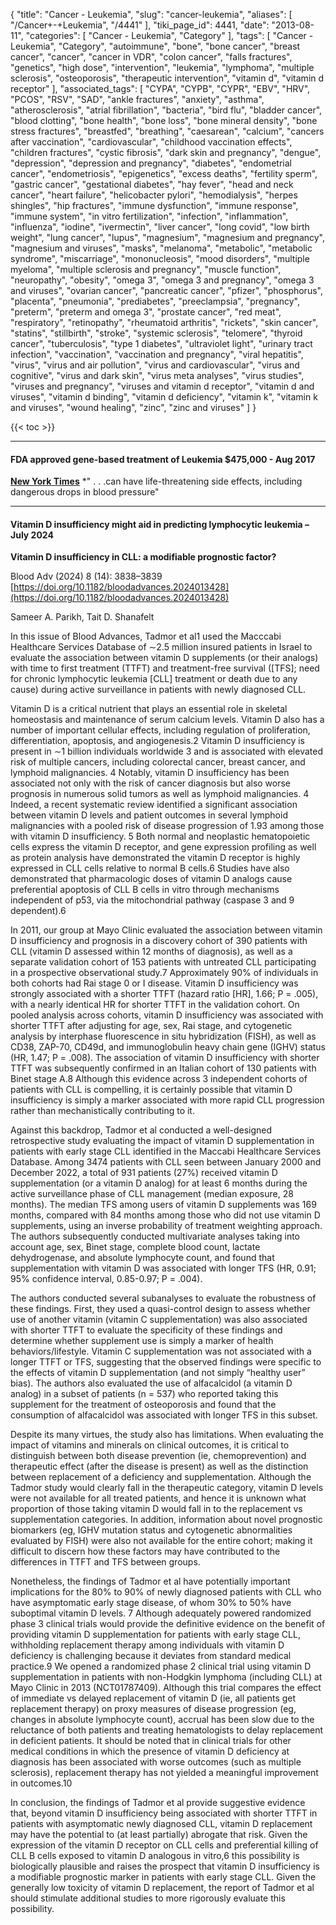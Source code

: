 {
    "title": "Cancer - Leukemia",
    "slug": "cancer-leukemia",
    "aliases": [
        "/Cancer+-+Leukemia",
        "/4441"
    ],
    "tiki_page_id": 4441,
    "date": "2013-08-11",
    "categories": [
        "Cancer - Leukemia",
        "Category"
    ],
    "tags": [
        "Cancer - Leukemia",
        "Category",
        "autoimmune",
        "bone",
        "bone cancer",
        "breast cancer",
        "cancer",
        "cancer in VDR",
        "colon cancer",
        "falls fractures",
        "genetics",
        "high dose",
        "intervention",
        "leukemia",
        "lymphoma",
        "multiple sclerosis",
        "osteoporosis",
        "therapeutic intervention",
        "vitamin d",
        "vitamin d receptor"
    ],
    "associated_tags": [
        "CYPA",
        "CYPB",
        "CYPR",
        "EBV",
        "HRV",
        "PCOS",
        "RSV",
        "SAD",
        "ankle fractures",
        "anxiety",
        "asthma",
        "atherosclerosis",
        "atrial fibrillation",
        "bacteria",
        "bird flu",
        "bladder cancer",
        "blood clotting",
        "bone health",
        "bone loss",
        "bone mineral density",
        "bone stress fractures",
        "breastfed",
        "breathing",
        "caesarean",
        "calcium",
        "cancers after vaccination",
        "cardiovascular",
        "childhood vaccination effects",
        "children fractures",
        "cystic fibrosis",
        "dark skin and pregnancy",
        "dengue",
        "depression",
        "depression and pregnancy",
        "diabetes",
        "endometrial cancer",
        "endometriosis",
        "epigenetics",
        "excess deaths",
        "fertility sperm",
        "gastric cancer",
        "gestational diabetes",
        "hay fever",
        "head and neck cancer",
        "heart failure",
        "helicobacter pylori",
        "hemodialysis",
        "herpes shingles",
        "hip fractures",
        "immune dysfunction",
        "immune response",
        "immune system",
        "in vitro fertilization",
        "infection",
        "inflammation",
        "influenza",
        "iodine",
        "ivermectin",
        "liver cancer",
        "long covid",
        "low birth weight",
        "lung cancer",
        "lupus",
        "magnesium",
        "magnesium and pregnancy",
        "magnesium and viruses",
        "masks",
        "melanoma",
        "metabolic",
        "metabolic syndrome",
        "miscarriage",
        "mononucleosis",
        "mood disorders",
        "multiple myeloma",
        "multiple sclerosis and pregnancy",
        "muscle function",
        "neuropathy",
        "obesity",
        "omega 3",
        "omega 3 and pregnancy",
        "omega 3 and viruses",
        "ovarian cancer",
        "pancreatic cancer",
        "pfizer",
        "phosphorus",
        "placenta",
        "pneumonia",
        "prediabetes",
        "preeclampsia",
        "pregnancy",
        "preterm",
        "preterm and omega 3",
        "prostate cancer",
        "red meat",
        "respiratory",
        "retinopathy",
        "rheumatoid arthritis",
        "rickets",
        "skin cancer",
        "statins",
        "stillbirth",
        "stroke",
        "systemic sclerosis",
        "telomere",
        "thyroid cancer",
        "tuberculosis",
        "type 1 diabetes",
        "ultraviolet light",
        "urinary tract infection",
        "vaccination",
        "vaccination and pregnancy",
        "viral hepatitis",
        "virus",
        "virus and air pollution",
        "virus and cardiovascular",
        "virus and cognitive",
        "virus and dark skin",
        "virus meta analyses",
        "virus studies",
        "viruses and pregnancy",
        "viruses and vitamin d receptor",
        "vitamin d and viruses",
        "vitamin d binding",
        "vitamin d deficiency",
        "vitamin k",
        "vitamin k and viruses",
        "wound healing",
        "zinc",
        "zinc and viruses"
    ]
}


{{< toc >}}

---

#### FDA approved gene-based treatment of Leukemia  $475,000 - Aug 2017

 **[New York Times](https://www.nytimes.com/2017/08/30/health/gene-therapy-cancer.html)**  *" . . .can have life-threatening side effects, including dangerous drops in blood pressure"

---

#### Vitamin D insufficiency might aid in predicting lymphocytic leukemia – July 2024

 **Vitamin D insufficiency in CLL: a modifiable prognostic factor?** 

Blood Adv (2024) 8 (14): 3838–3839 [https://doi.org/10.1182/bloodadvances.2024013428](https://doi.org/10.1182/bloodadvances.2024013428)

Sameer A. Parikh, Tait D. Shanafelt

In this issue of Blood Advances, Tadmor et al1 used the Macccabi Healthcare Services Database of ∼2.5 million insured patients in Israel to evaluate the association between vitamin D supplements (or their analogs) with time to first treatment (TTFT) and treatment-free survival (<span>[TFS]</span>; need for chronic lymphocytic leukemia <span>[CLL]</span> treatment or death due to any cause) during active surveillance in patients with newly diagnosed CLL.

Vitamin D is a critical nutrient that plays an essential role in skeletal homeostasis and maintenance of serum calcium levels. Vitamin D also has a number of important cellular effects, including regulation of proliferation, differentiation, apoptosis, and angiogenesis.2 Vitamin D insufficiency is present in ∼1 billion individuals worldwide 3 and is associated with elevated risk of multiple cancers, including colorectal cancer, breast cancer, and lymphoid malignancies. 4 Notably, vitamin D insufficiency has been associated not only with the risk of cancer diagnosis but also worse prognosis in numerous solid tumors as well as lymphoid malignancies. 4 Indeed, a recent systematic review identified a significant association between vitamin D levels and patient outcomes in several lymphoid malignancies with a pooled risk of disease progression of 1.93 among those with vitamin D insufficiency. 5 Both normal and neoplastic hematopoietic cells express the vitamin D receptor, and gene expression profiling as well as protein analysis have demonstrated the vitamin D receptor is highly expressed in CLL cells relative to normal B cells.6 Studies have also demonstrated that pharmacologic doses of vitamin D analogs cause preferential apoptosis of CLL B cells in vitro through mechanisms independent of p53, via the mitochondrial pathway (caspase 3 and 9 dependent).6 

In 2011, our group at Mayo Clinic evaluated the association between vitamin D insufficiency and prognosis in a discovery cohort of 390 patients with CLL (vitamin D assessed within 12 months of diagnosis), as well as a separate validation cohort of 153 patients with untreated CLL participating in a prospective observational study.7 Approximately 90% of individuals in both cohorts had Rai stage 0 or I disease. Vitamin D insufficiency was strongly associated with a shorter TTFT (hazard ratio <span>[HR]</span>, 1.66; P = .005), with a nearly identical HR for shorter TTFT in the validation cohort. On pooled analysis across cohorts, vitamin D insufficiency was associated with shorter TTFT after adjusting for age, sex, Rai stage, and cytogenetic analysis by interphase fluorescence in situ hybridization (FISH), as well as CD38, ZAP-70, CD49d, and immunoglobulin heavy chain gene (IGHV) status (HR, 1.47; P = .008). The association of vitamin D insufficiency with shorter TTFT was subsequently confirmed in an Italian cohort of 130 patients with Binet stage A.8 Although this evidence across 3 independent cohorts of patients with CLL is compelling, it is certainly possible that vitamin D insufficiency is simply a marker associated with more rapid CLL progression rather than mechanistically contributing to it.

Against this backdrop, Tadmor et al conducted a well-designed retrospective study evaluating the impact of vitamin D supplementation in patients with early stage CLL identified in the Maccabi Healthcare Services Database. Among 3474 patients with CLL seen between January 2000 and December 2022, a total of 931 patients (27%) received vitamin D supplementation (or a vitamin D analog) for at least 6 months during the active surveillance phase of CLL management (median exposure, 28 months). The median TFS among users of vitamin D supplements was 169 months, compared with 84 months among those who did not use vitamin D supplements, using an inverse probability of treatment weighting approach. The authors subsequently conducted multivariate analyses taking into account age, sex, Binet stage, complete blood count, lactate dehydrogenase, and absolute lymphocyte count, and found that supplementation with vitamin D was associated with longer TFS (HR, 0.91; 95% confidence interval, 0.85-0.97; P = .004).

The authors conducted several subanalyses to evaluate the robustness of these findings. First, they used a quasi-control design to assess whether use of another vitamin (vitamin C supplementation) was also associated with shorter TTFT to evaluate the specificity of these findings and determine whether supplement use is simply a marker of health behaviors/lifestyle. Vitamin C supplementation was not associated with a longer TTFT or TFS, suggesting that the observed findings were specific to the effects of vitamin D supplementation (and not simply “healthy user” bias). The authors also evaluated the use of alfacalcidol (a vitamin D analog) in a subset of patients (n = 537) who reported taking this supplement for the treatment of osteoporosis and found that the consumption of alfacalcidol was associated with longer TFS in this subset.

Despite its many virtues, the study also has limitations. When evaluating the impact of vitamins and minerals on clinical outcomes, it is critical to distinguish between both disease prevention (ie, chemoprevention) and therapeutic effect (after the disease is present) as well as the distinction between replacement of a deficiency and supplementation. Although the Tadmor study would clearly fall in the therapeutic category, vitamin D levels were not available for all treated patients, and hence it is unknown what proportion of those taking vitamin D would fall in to the replacement vs supplementation categories. In addition, information about novel prognostic biomarkers (eg, IGHV mutation status and cytogenetic abnormalities evaluated by FISH) were also not available for the entire cohort; making it difficult to discern how these factors may have contributed to the differences in TTFT and TFS between groups.

Nonetheless, the findings of Tadmor et al have potentially important implications for the 80% to 90% of newly diagnosed patients with CLL who have asymptomatic early stage disease, of whom 30% to 50% have suboptimal vitamin D levels. 7 Although adequately powered randomized phase 3 clinical trials would provide the definitive evidence on the benefit of providing vitamin D supplementation for patients with early stage CLL, withholding replacement therapy among individuals with vitamin D deficiency is challenging because it deviates from standard medical practice.9 We opened a randomized phase 2 clinical trial using vitamin D supplementation in patients with non-Hodgkin lymphoma (including CLL) at Mayo Clinic in 2013 (NCT01787409). Although this trial compares the effect of immediate vs delayed replacement of vitamin D (ie, all patients get replacement therapy) on proxy measures of disease progression (eg, changes in absolute lymphocyte count), accrual has been slow due to the reluctance of both patients and treating hematologists to delay replacement in deficient patients. It should be noted that in clinical trials for other medical conditions in which the presence of vitamin D deficiency at diagnosis has been associated with worse outcomes (such as multiple sclerosis), replacement therapy has not yielded a meaningful improvement in outcomes.10 

In conclusion, the findings of Tadmor et al provide suggestive evidence that, beyond vitamin D insufficiency being associated with shorter TTFT in patients with asymptomatic newly diagnosed CLL, vitamin D replacement may have the potential to (at least partially) abrogate that risk. Given the expression of the vitamin D receptor on CLL cells and preferential killing of CLL B cells exposed to vitamin D analogous in vitro,6 this possibility is biologically plausible and raises the prospect that vitamin D insufficiency is a modifiable prognostic marker in patients with early stage CLL. Given the generally low toxicity of vitamin D replacement, the report of Tadmor et al should stimulate additional studies to more rigorously evaluate this possibility.
